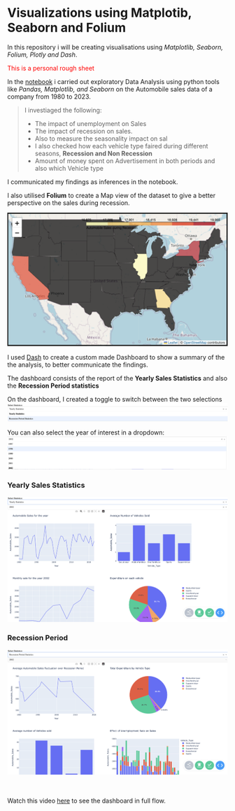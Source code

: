 # **Visualizations using Matplotib, Seaborn and Folium** 


In this repository i will be creating visualisations using *Matplotlib, Seaborn, Folium, Plotly and Dash*.

<span style="color:red">This is a personal rough sheet </span>


In the [notebook](analysis.ipynb) i carried out exploratory Data Analysis using python tools like *Pandas, Matplotlib, and Seaborn* on the Automobile sales data of a company from 1980 to 2023. 
>I investiaged the following:
> * The impact of unemployment on Sales 
> * The impact of recession on sales. 
> * Also to measure the seasonality impact on sal
> * I also checked how each vehicle type faired during different seasons, <b>Recession and Non Recession</b> 
> * Amount of money spent on Advertisement in both periods and also which Vehicle type

I communicated my findings as inferences in the notebook.

I also utilised **Folium** to create a Map view of the dataset to give a better perspective on the sales during recession. 

<img src='media/map.png'>


I used [Dash](https://dash.plotly.com/) to create a custom made Dashboard to show a summary of the the analysis, to better communicate the findings. 

The dashboard consists of the report of the <b>Yearly Sales Statistics</b> and also the <b>Recession Period statistics</b>

On the dashboard, I created a toggle to switch between the two selections 
<img src='media/select.png'>

You can also select the year of interest in a dropdown: 
<img src='media/select-year.png'>

### Yearly Sales Statistics 
<img src='media/all-year.png'>

### Recession Period 
<img src='media/recessionStats.png'>


<br>
<br>
<br>

Watch this video [here](media/dashboard.mov) to see the dashboard in full flow.